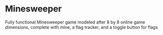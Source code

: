 # Minesweeper
Fully functional Minesweeper game modeled after 8 by 8 online game dimensions, complete with mine, a flag tracker, and a toggle button for flags
